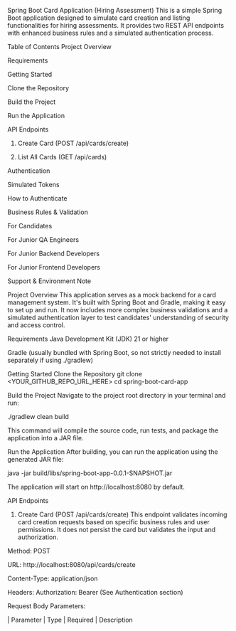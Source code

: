 Spring Boot Card Application (Hiring Assessment)
This is a simple Spring Boot application designed to simulate card creation and listing functionalities for hiring assessments. It provides two REST API endpoints with enhanced business rules and a simulated authentication process.

Table of Contents
Project Overview

Requirements

Getting Started

Clone the Repository

Build the Project

Run the Application

API Endpoints

1. Create Card (POST /api/cards/create)

2. List All Cards (GET /api/cards)

Authentication

Simulated Tokens

How to Authenticate

Business Rules & Validation

For Candidates

For Junior QA Engineers

For Junior Backend Developers

For Junior Frontend Developers

Support & Environment Note

Project Overview
This application serves as a mock backend for a card management system. It's built with Spring Boot and Gradle, making it easy to set up and run. It now includes more complex business validations and a simulated authentication layer to test candidates' understanding of security and access control.

Requirements
Java Development Kit (JDK) 21 or higher

Gradle (usually bundled with Spring Boot, so not strictly needed to install separately if using ./gradlew)

Getting Started
Clone the Repository
git clone <YOUR_GITHUB_REPO_URL_HERE>
cd spring-boot-card-app

Build the Project
Navigate to the project root directory in your terminal and run:

./gradlew clean build

This command will compile the source code, run tests, and package the application into a JAR file.

Run the Application
After building, you can run the application using the generated JAR file:

java -jar build/libs/spring-boot-app-0.0.1-SNAPSHOT.jar

The application will start on http://localhost:8080 by default.

API Endpoints
1. Create Card (POST /api/cards/create)
   This endpoint validates incoming card creation requests based on specific business rules and user permissions. It does not persist the card but validates the input and authorization.

Method: POST

URL: http://localhost:8080/api/cards/create

Content-Type: application/json

Headers: Authorization: Bearer <token> (See Authentication section)

Request Body Parameters:

| Parameter           | Type      | Required | Description